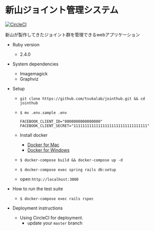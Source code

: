 # 新山ジョイント管理システム
[![CircleCI](https://circleci.com/gh/tsukalab/jointhub.svg?style=svg&circle-token=fa1c20929f104bba0c307da6d5296ee3203a2293)](https://circleci.com/gh/tsukalab/jointhub)

新山が製作してきたジョイント群を管理できるwebアプリケーション

* Ruby version
    * 2.4.0

* System dependencies
    * Imagemagick
    * Graphviz

* Setup
    * `git clone https://github.com/tsukalab/jointhub.git && cd jointhub`

    * `$ mv .env.sample .env`
        ```.env
        FACEBOOK_CLIENT_ID="0000000000000000"
        FACEBOOK_CLIENT_SECRET="111111111111111111111111111111111"
        ```

    * Install docker
        * [Docker for Mac](https://download.docker.com/mac/stable/Docker.dmg)
        * [Docker for Windows](https://download.docker.com/win/stable/InstallDocker.msi)

    * `$ docker-compose build && docker-compose up -d`

    * `$ docker-compose exec spring rails db:setup`

    * open `http://localhost:3000`

* How to run the test suite
    * `$ docker-compose exec rails rspec`

* Deployment instructions
    * Using CircleCI for deployment.
        * update your `master` branch


